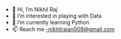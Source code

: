 - 👋 Hi, I’m Nikhil Raj
- 👀 I’m interested in playing with Data
- 🌱 I’m currently learning  Python
- 📫 Reach me -nikhilrajan009@gmail.com

<!---
nikhilraj44/nikhilraj44 is a ✨ special ✨ repository because its `README.md` (this file) appears on your GitHub profile.
You can click the Preview link to take a look at your changes.
--->
